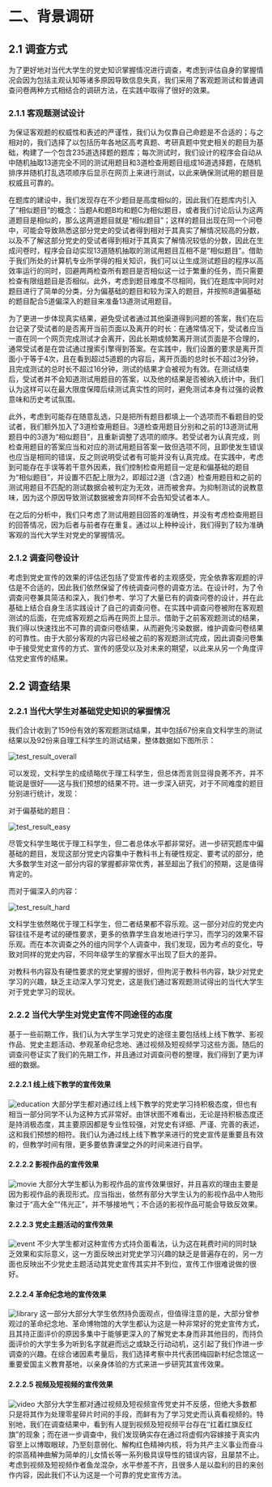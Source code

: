 # 二、背景调研
## 2.1 调查方式
为了更好地对当代大学生的党史知识掌握情况进行调查，考虑到评估自身的掌握情况会因为包括主观认知等诸多原因导致信息失真，我们采用了客观题测试和普通调查问卷两种方式相结合的调研方法，在实践中取得了很好的效果。
### 2.1.1 客观题测试设计
为保证客观题的权威性和表述的严谨性，我们认为仅靠自己命题是不合适的；与之相对的，我们选择了以包括历年各地区高考真题、考研真题中党史相关的题目为基础，构建了一个包含235道选择题的题库；每次测试时，我们设计的程序会自动从中随机抽取13道完全不同的测试用题目和3道检查用题目组成16道选择题，在随机排序并随机打乱选项顺序后显示在网页上来进行测试，以此来确保测试用的题目是权威且可靠的。

在题库的建设中，我们发现存在不少题目是高度相似的，因此我们在题库内引入了“相似题目”的概念：当题A和题B均和题C为相似题目，或者我们讨论后认为这两道题目是相似的，那么这两道题目就是“相似题目”；这样的题目出现在同一个问卷中，可能会导致熟悉这部分党史的受试者得到相对于其真实了解情况较高的分数，以及不了解这部分党史的受试者得到相对于其真实了解情况较低的分数，因此在生成问卷时，程序会自动实现13道随机抽取的测试用题目互相不是“相似题目”。借助于我们所处的计算机专业所学得的相关知识，我们可以让生成测试题目的程序以高效率运行的同时，回避两两检查所有题目是否相似这一过于繁重的任务，而只需要检查有限组题目是否相似。此外，考虑到题目难度不尽相同，我们在题库中同时对题目进行了简单的分类，分为偏基础的题目和较为深入的题目，并按照8道偏基础的题目配合5道偏深入的题目来准备13道测试用题目。

为了更进一步体现真实结果，避免受试者通过其他渠道得到问题的答案，我们在后台记录了受试者的是否离开当前页面以及离开的时长：在通常情况下，受试者应当一直在同一个网页完成测试才会离开，因此长期或频繁离开测试页面是不合理的，通常受试者是在尝试通过搜索引擎得到答案。在实践中，我们设置的要求是离开页面小于等于4次，且在看到超过5道题的内容后，离开页面的总时长不超过3分钟，且完成测试的总时长不超过16分钟，测试的结果才会被视为有效。在测试结束后，受试者并不会知道测试用题目的答案，以及他的结果是否被纳入统计中，我们认为这样可以在最大限度保障后续测试真实性的同时，避免测试本身有过强的说教意味和历史考试氛围。

此外，考虑到可能存在随意乱选，只是把所有题目都填上一个选项而不看题目的受试者，我们额外加入了3道检查用题目。3道检查用题目分别和之前的13道测试用题目中的3道为“相似题目”，且重新调整了选项的顺序。若受试者为认真完成，则检查用题目的答案应当和对应的测试用题目答案一致但选项不同，且即使发生错误也应当是相同的错误，反之则说明受试者有可能并没有认真完成。在实践中，考虑到可能存在手误等若干意外因素，我们控制检查用题目一定是和偏基础的题目为“相似题目”，并设置不匹配上限为2，即超过2道（含2道）检查用题目和之前的测试用题目不匹配的测试数据会被判定为无效，进而被舍弃。为抑制测试的说教意味，因为这个原因导致测试数据被舍弃同样不会告知受试者本人。

在之后的分析中，我们只考虑了测试用题目回答的准确性，并没有考虑检查用题目的回答情况，因为后者与前者存在重复。通过以上种种设计，我们得到了较为准确客观的当代大学生对党史的掌握情况。
### 2.1.2 调查问卷设计
考虑到党史宣传的效果的评估还包括了受宣传者的主观感受，完全依靠客观题的评估是不合适的，因此我们依然保留了传统调查问卷的调查方法。在设计时，为了令调查问卷兼具简洁和深入，我们参考、学习了大量已有的调查问卷的设计，并在此基础上结合自身生活实践设计了自己的调查问卷。在实践中调查问卷被附在客观题测试的后面，在完成客观题之后再在网页上显示。借助于之前客观题测试的结果，我们得以快速找出不可靠的调查问卷结果，从而避免污染数据，维护调查问卷结果的可靠性。由于大部分客观的内容已经被之前的客观题测试完成，因此调查问卷集中于接受党史宣传的方式、宣传的感受以及对未来的期望，以此来从另一个角度评估党史宣传的结果。
## 2.2 调查结果
### 2.2.1 当代大学生对基础党史知识的掌握情况
我们合计收到了159份有效的客观题测试结果，其中包括67份来自文科学生的测试结果以及92份来自理工科学生的测试结果，整体数据如下图所示：

![test_result_overall](../img/data/quiz_overall.png)

可以发现，文科学生的成绩略优于理工科学生，但总体而言则显得良莠不齐，并不能说是很好——这与我们预想的结果不符。进一步深入研究，对于不同难度的题目分别进行统计，发现：

对于偏基础的题目：

![test_result_easy](../img/data/quiz_easy.png)

尽管文科学生略优于理工科学生，但二者总体水平都非常好。进一步研究题库中偏基础的题目，发现这部分党史内容集中于教科书上有硬性规定、要考试的部分，绝大多数学生对这一部分内容的掌握都非常优秀，甚至超出了我们的预期，这是值得肯定的。

而对于偏深入的内容：

![test_result_hard](../img/data/quiz_hard.png)

文科学生依然略优于理工科学生，但二者结果都不容乐观。这一部分对应的党史内容往往不是考试的硬性要求，更多的依靠学生自发地进行学习，而学习的效果不容乐观。而在本次调查之外的组内同学个人调查中，我们发现，因为考点的变化，导致对同样的党史内容，不同年级学生的掌握水平出现了巨大的差异。

对教科书内容及有硬性要求的党史掌握的很好，但拘泥于教科书内容，缺少对党史学习的兴趣，缺乏主动深入学习党史，这是我们通过客观题测试得出的当代大学生对于党史学习的现状。
### 2.2.2 当代大学生对党史宣传不同途径的态度
基于一些前期工作，我们认为大学生学习党史的途径主要包括线上线下教学、影视作品、党史主题活动、参观革命纪念地、通过视频及短视频学习这些方面。随后的调查问卷证实了我们的先期工作，并且通过对调查问卷的整理，我们得到了更为详细的数据。

#### 2.2.2.1 线上线下教学的宣传效果
![education](../img/data/reasons1.png)
大部分学生都对通过线上线下教学的党史学习持积极态度，但也有相当一部分同学不认为这种方式非常好。由饼状图不难看出，无论是持积极态度还是持消极态度，其主要原因都是专业性较强，对党史有详细、严谨、完善的表述，这和我们预想的相符。我们认为通过线上线下教学来进行的党史宣传是重要且有效的，但教学时间有限，更多要依靠课堂之外的时间来进行自学。

#### 2.2.2.2 影视作品的宣传效果
![movie](../img/data/reasons2.png)
大部分大学生都认为影视作品的宣传效果很好，并且喜欢的理由主要是因为影视作品的表现形式。应当指出，依然有部分大学生认为的影视作品中人物形象过于“高大全”“伟光正”，并不够接地气；不合适的影视作品可能会导致反效果。

#### 2.2.2.3 党史主题活动的宣传效果
![event](../img/data/reasons3.png)
不少大学生都对这种宣传方式持负面看法，认为这在耗费时间的同时缺乏效果和实际意义，这一方面反映出对党史学习兴趣的缺乏是普遍存在的，另一方面也反映出不少党史主题活动其党史宣传其实并不到位，宣传工作很难说做的很好。

#### 2.2.2.4 革命纪念地的宣传效果
![library](../img/data/reasons4.png)
这一部分大部分大学生依然持负面观点，但值得注意的是，大部分曾参观过的革命纪念地、革命博物馆的大学生都认为这是一种非常好的党史宣传方式，且其持正面评价的原因多集中于能够更深入的了解党史本身而非其他目的，而持负面评价的大学生多为听到名字就避而远之或缺乏行动动机，这引起了我们作进一步调查的兴趣。在综合诸因素考量后，我们选择考察中共代表团梅园新村纪念馆这一重要爱国主义教育基地，以亲身体验的方式来进一步研究其宣传效果。

#### 2.2.2.5 视频及短视频的宣传效果
![video](../img/data/reasons5.png)
大部分大学生都对通过视频及短视频宣传党史并不反感，但绝大多数都只是将其作为处理零星碎片时间的手段，而鲜有为了学习党史而认真看视频的。特别地，我们在调查结果中，看到有人提到视频及短视频平台存在“扛着红旗反红旗”的现象；而在进一步调查中，我们发现确实存在通过将虚假内容嫁接于真实内容至上以博取眼球，乃至刻意弱化、解构红色精神内核，将为共产主义事业而奋斗的崇高精神曲解为简单的儿女情长等一系列极具误导性的错误内容，且屡禁不止。考虑到视频及短视频作者鱼龙混杂，水平参差不齐，且很多人是以盈利的目的来创作内容，因此我们不认为这是一个可靠的党史宣传方法。